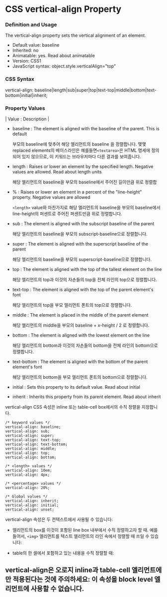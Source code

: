 # CSS vertical-align Property

### Definition and Usage

The vertical-align property sets the vertical alignment of an element.


*	Default value:	baseline
*	Inherited:	no
*	Animatable:	yes. Read about animatable
*	Version:	CSS1
*	JavaScript syntax: object.style.verticalAlign="top"

### CSS Syntax

vertical-align: baseline|length|sub|super|top|text-top|middle|bottom|text-bottom|initial|inherit;

### Property Values

|	Value	 :		Description		|

* baseline	:	The element is aligned with the baseline of the parent. This is default	

	부모의 baseline에 맞추어 해당 엘리먼트의 baseline 을 정렬합니다.  몇몇 replaced elements의 베이스라인은 예를들면`<textarea>`은 HTML 명세에 정의되어 있지 않으므로, 이 키워드는 브라우저마다 다른 결과를 보여줍니다.


* length	:	Raises or lower an element by the specified length. Negative values are allowed. Read about length units

	해당 엘리먼트의 baseline을 부모의 baseline에서 주어진 길이만큼 위로 정렬합

		
*	%	:	Raises or lower an element in a percent of the "line-height" property. Negative values are allowed

	`<length>` value와 마찬가지로 해당 엘리먼트의 baseline을 부모의 baseline에서 line-height의 퍼센트로 주어진 퍼센트만큼 위로 정렬합니다.
	
	
*	sub	:	The element is aligned with the subscript baseline of the parent	
	
	해당 엘리먼트의 baseline을 부모의 subscript-baseline으로 정렬합니다.

*	super	:	The element is aligned with the superscript baseline of the parent	

	해당 엘리먼트의 baseline을 부모의 superscript-baseline으로 정렬합니다.

*	top		:	The element is aligned with the top of the tallest element on the line
	
	해당 엘리먼트의 top과 이것의 자손들의 top을 전체 라인의 top으로 정렬합니다.
	
*	text-top	:	The element is aligned with the top of the parent element's font	

	해당 엘리먼트의 top을 부모 엘리먼트 폰트의 top으로 정렬합니다.

*	middle		:	The element is placed in the middle of the parent element

	해당 엘리먼트의 middle을 부모의 baseline + x-height / 2 로 정렬합니다.
	
*	bottom		:	The element is aligned with the lowest element on the line	

	해당 엘리먼트의 bottom과 이것의 자손들의 bottom을 전체 라인의 bottom으로 정렬합니다.

*	text-bottom	:	The element is aligned with the bottom of the parent element's font	

	해당 엘리먼트의 bottom을 부모 엘리먼트 폰트의 bottom으로 정렬합니다.


*	initial	:	Sets this property to its default value. Read about initial
	
*	inherit	:	Inherits this property from its parent element. Read about inherit


vertical-align CSS 속성은 inline 또는 table-cell box에서의 수직 정렬을 지정합니다.

```
/* keyword values */
vertical-align: baseline;
vertical-align: sub;
vertical-align: super;
vertical-align: text-top;
vertical-align: text-bottom;
vertical-align: middle;
vertical-align: top;
vertical-align: bottom;

/* <length> values */
vertical-align: 10em;
vertical-align: 4px;

/* <percentage> values */
vertical-align: 20%;

/* Global values */
vertical-align: inherit;
vertical-align: initial;
vertical-align: unset;
```

vertical-align 속성은 두 컨텍스트에서 사용될 수 있습니다:

* 엘리먼트의 box를 이것이 포함된 line box 내부에서 수직 정렬하고자 할 때. 예를 들어서, `<img>` 엘리먼트를 텍스트 엘리먼트의 라인 속에서 정렬할 때 쓰일 수 있습니다:

* table의 한 셀에서 포함하고 있는 내용을 수직 정렬할 때:


## vertical-align은 오로지 inline과 table-cell 엘리먼트에만 적용된다는 것에 주의하세요: 이 속성을 block level 엘리먼트에 사용할 수 없습니다.